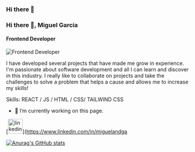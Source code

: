 ### Hi there 👋

### Hi there 👋, Miguel Garcia
#### Frontend Developer
![Frontend Developer](https://arturssmirnovs.github.io/github-profile-readme-generator/images/banner.png)

I have developed several projects that have made me grow in experience. I'm passionate about software development and all I can learn and discover in this industry. I really like to collaborate on projects and take the challenges to solve a problem that helps a cause and allows me to increase my skills!

Skills:  REACT / JS / HTML / CSS/ TAILWIND CSS

- 🔭 I’m currently working on this page. 



[<img src='https://cdn.jsdelivr.net/npm/simple-icons@3.0.1/icons/linkedin.svg' alt='linkedin' height='40'>](https://www.linkedin.com/in/miguelandga


[![Anurag's GitHub stats](https://github-readme-stats.vercel.app/api?username=miguelandga)](https://github.com/anuraghazra/github-readme-stats)
